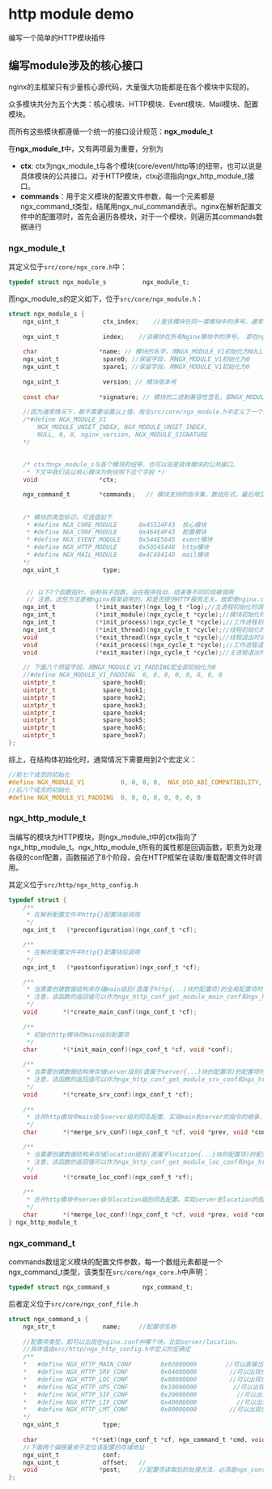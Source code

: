 # http module demo

编写一个简单的HTTP模块插件

## 编写module涉及的核心接口


nginx的主框架只有少量核心源代码，大量强大功能都是在各个模块中实现的。

众多模块共分为五个大类：核心模块、HTTP模块、Event模块、Mail模块、配置模块。

而所有这些模块都遵循一个统一的接口设计规范：**ngx_module_t**

在**ngx_module_t**中，又有两项最为重要，分别为
- **ctx**: ctx为ngx_module_t与各个模块(core/event/http等)的纽带，也可以说是具体模块的公共接口。对于HTTP模块，ctx必须指向ngx_http_module_t接口。
- **commands**：用于定义模块的配置文件参数，每一个元素都是ngx_command_t类型，结尾用ngx_nul_command表示。nginx在解析配置文件中的配置项时，首先会遍历各模块，对于一个模块，则遍历其commands数据进行

### ngx_module_t

其定义位于`src/core/ngx_core.h`中：
```c
typedef struct ngx_module_s          ngx_module_t;
```
而ngx_module_s的定义如下，位于`src/core/ngx_module.h`：
```c
struct ngx_module_s {
    ngx_uint_t            ctx_index;    //是该模块在同一类模块中的序号，通常用NGX_MODULE_V1初始化为NGX_MODULE_UNSET_INDEX（-1）
    
    ngx_uint_t            index;    //该模块在所有Nginx模块中的序号， 即在ngx_modules数组里的唯一索引，通常用NGX_MODULE_V1初始化为NGX_MODULE_UNSET_INDEX（-1）
    
    char                 *name; // 模块的名字，用NGX_MODULE_V1初始化为NULL
    ngx_uint_t            spare0; //保留字段，用NGX_MODULE_V1初始化为0
    ngx_uint_t            spare1; //保留字段，用NGX_MODULE_V1初始化为0
    
    ngx_uint_t            version; // 模块版本号
    
    const char           *signature; // 模块的二进制兼容性签名，即NGX_MODULE_SIGNATURE
     
	//因为通常情况下，都不需要设置以上值，故在src/core/ngx_module.h中定义了一个宏，用来初始化上面这些字段：
    /*#define NGX_MODULE_V1                                                         
        NGX_MODULE_UNSET_INDEX, NGX_MODULE_UNSET_INDEX,                           
        NULL, 0, 0, nginx_version, NGX_MODULE_SIGNATURE
	*/
    
	
	/* ctx为ngx_module_s与各个模块的纽带，也可以说是具体模块的公共接口。
     * 下文中我们会以核心模块为例说明下这个字段 */
    void                 *ctx;

    ngx_command_t        *commands;   // 模块支持的指令集，数组形式，最后用空对象表示结束
	
	
	/* 模块的类型标识，可选值如下
     * #define NGX_CORE_MODULE      0x45524F43  核心模块 
     * #define NGX_CONF_MODULE      0x464E4F43  配置模块 
     * #define NGX_EVENT_MODULE     0x544E5645  event模块 
     * #define NGX_HTTP_MODULE      0x50545448  http模块 
     * #define NGX_MAIL_MODULE      0x4C49414D  mail模块 
    */ 
    ngx_uint_t            type; 
  

     // 以下7个函数指针，俗称钩子函数，会在程序启动、结束等不同阶段被调用
	 // 注意，这些方法是被nginx框架调用的，和是否提供HTTP服务无关，故即使nginx.conf中没有http{...}块，也会被调用
    ngx_int_t           (*init_master)(ngx_log_t *log);//主进程初始化时调用
    ngx_int_t           (*init_module)(ngx_cycle_t *cycle);//模块初始化时调用（在ngx_init_cycle里被调用）
    ngx_int_t           (*init_process)(ngx_cycle_t *cycle);//工作进程初始化时调用
    ngx_int_t           (*init_thread)(ngx_cycle_t *cycle);//线程初始化时调用
    void                (*exit_thread)(ngx_cycle_t *cycle);//线程退出时调用
    void                (*exit_process)(ngx_cycle_t *cycle);//工作进程退出时调用（在ngx_worker_process_exit调用）
    void                (*exit_master)(ngx_cycle_t *cycle);//主进程退出时调用（在ngx_master_process_exit调用）
    
    // 下面八个预留字段，用NGX_MODULE_V1_PADDING宏全部初始化为0
    //#define NGX_MODULE_V1_PADDING  0, 0, 0, 0, 0, 0, 0, 0
    uintptr_t             spare_hook0;
    uintptr_t             spare_hook1;
    uintptr_t             spare_hook2;
    uintptr_t             spare_hook3;
    uintptr_t             spare_hook4;
    uintptr_t             spare_hook5;
    uintptr_t             spare_hook6;
    uintptr_t             spare_hook7;
};
```
综上，在结构体初始化时，通常情况下需要用到2个宏定义：
```c
//前七个成员的初始化
#define NGX_MODULE_V1          0, 0, 0, 0,  NGX_DSO_ABI_COMPATIBILITY, NGX_NUMBER_MAJOR, NGX_NUMBER_MINOR   
//后八个成员的初始化
#define NGX_MODULE_V1_PADDING  0, 0, 0, 0, 0, 0, 0, 0   
```

### ngx_http_module_t

当编写的模块为HTTP模块，则ngx_module_t中的ctx指向了ngx_http_module_t。ngx_http_module_t所有的属性都是回调函数，职责为处理各级的conf配置，函数描述了8个阶段，会在HTTP框架在读取/重载配置文件时调用。

其定义位于`src/http/ngx_http_config.h`

```c
typedef struct {
    /**
     * 在解析配置文件中http{}配置块前调用
     */
    ngx_int_t   (*preconfiguration)(ngx_conf_t *cf);

    /**
     * 在解析配置文件中http{}配置块后调用
     */
    ngx_int_t   (*postconfiguration)(ngx_conf_t *cf);

    /**
     * 当需要创建数据结构来存储main级别(直属于http{...}块的配置项)的全局配置项时，使用此回调创建存储main级配置的结构体
	 * 注意，该函数的返回值可以作为ngx_http_conf_get_module_main_conf和ngx_http_get_module_main_conf的结果
     */
    void       *(*create_main_conf)(ngx_conf_t *cf);
    
    /**
     * 初始化http模块的main级别配置项
     */
    char       *(*init_main_conf)(ngx_conf_t *cf, void *conf);

    /**
     * 当需要创建数据结构来存储server级别(直属于server{...}块的配置项)的配置项时，使用此回调创建存储server配置的结构体
	 * 注意，该函数的返回值可以作为ngx_http_conf_get_module_srv_conf和ngx_http_get_module_srv_conf的结果
     */
    void       *(*create_srv_conf)(ngx_conf_t *cf);
    
    /**
     * 合并http模块中main级与server级的同名配置，实现main到server的指令的继承、覆盖
     */
    char       *(*merge_srv_conf)(ngx_conf_t *cf, void *prev, void *conf);

    /**
     * 当需要创建数据结构来存储location级别(直属于location{...}块的配置项)的配置项时，使用此回调创建存储location配置的结构体
	 * 注意，该函数的返回值可以作为ngx_http_conf_get_module_loc_conf和ngx_http_get_module_loc_conf的结果
     */
    void       *(*create_loc_conf)(ngx_conf_t *cf);
    
    /**
     * 合并http模块中server级与location级的同名配置，实现server到location的指令的继承、覆盖
     */
    char       *(*merge_loc_conf)(ngx_conf_t *cf, void *prev, void *conf);
} ngx_http_module_t

```
### ngx_command_t

commands数组定义模块的配置文件参数，每一个数组元素都是一个ngx_command_t类型，该类型在`src/core/ngx_core.h`中声明：
```c
typedef struct ngx_command_s         ngx_command_t;
```
后者定义位于`src/core/ngx_conf_file.h`
```c
struct ngx_command_s {
    ngx_str_t             name;		//配置项名称
	
    //配置项类型，即可以出现在nginx.conf中哪个块，比如server/location。
	//具体值由src/http/ngx_http_config.h中定义的宏确定
	/**
	*	#define NGX_HTTP_MAIN_CONF        0x02000000        //可以直接出现在http配置指令里
	*	#define NGX_HTTP_SRV_CONF         0x04000000         //可以出现在http里面的server配置指令里
	*	#define NGX_HTTP_LOC_CONF         0x08000000         //可以出现在http server块里面的location配置指令里
	*	#define NGX_HTTP_UPS_CONF         0x10000000          //可以出现在http里面的upstream配置指令里
	*	#define NGX_HTTP_SIF_CONF         0x20000000           //可以出现在http里面的server配置指令里的if语句所在的block中
	*	#define NGX_HTTP_LIF_CONF         0x40000000           //可以出现在http server块里面的location配置指令里的if语句所在的block中
	*	#define NGX_HTTP_LMT_CONF         0x80000000         //可以出现在http里面的limit_except指令的block中
	*/
	ngx_uint_t            type;		
	
    char               *(*set)(ngx_conf_t *cf, ngx_command_t *cmd, void *conf);	//当出现name中指定的配置项，则调用set方法处理配置项的参数
    //下面两个偏移量用于定位该配置的存储地址
	ngx_uint_t            conf;		
    ngx_uint_t            offset;	//
    void                 *post;		//配置项读取后的处理方法，必须是ngx_conf_post_t结构的指针
};
```
